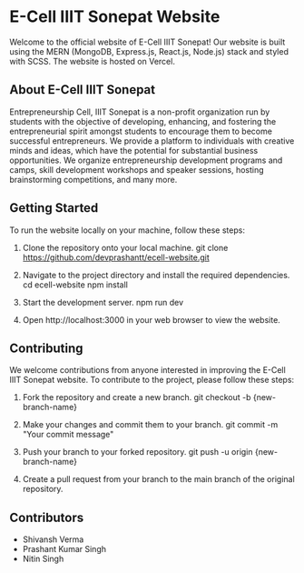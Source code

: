# E-Cell IIIT Sonepat Website

Welcome to the official website of E-Cell IIIT Sonepat! Our website is built using the MERN (MongoDB, Express.js, React.js, Node.js) stack and styled with SCSS. The website is hosted on Vercel.

## About E-Cell IIIT Sonepat

Entrepreneurship Cell, IIIT Sonepat is a non-profit organization run by students with the objective of developing, enhancing, and fostering the entrepreneurial spirit amongst students to encourage them to become successful entrepreneurs. We provide a platform to individuals with creative minds and ideas, which have the potential for substantial business opportunities. We organize entrepreneurship development programs and camps, skill development workshops and speaker sessions, hosting brainstorming competitions, and many more.

## Getting Started

To run the website locally on your machine, follow these steps:

1. Clone the repository onto your local machine.
    git clone https://github.com/devprashantt/ecell-website.git

2. Navigate to the project directory and install the required dependencies.
    cd ecell-website
    npm install

3. Start the development server.
    npm run dev

4. Open http://localhost:3000 in your web browser to view the website.

## Contributing

We welcome contributions from anyone interested in improving the E-Cell IIIT Sonepat website. To contribute to the project, please follow these steps:

1. Fork the repository and create a new branch.
    git checkout -b {new-branch-name}

2. Make your changes and commit them to your branch.
    git commit -m "Your commit message"

3. Push your branch to your forked repository.
    git push -u origin {new-branch-name}

4. Create a pull request from your branch to the main branch of the original repository.

## Contributors

- Shivansh Verma
- Prashant Kumar Singh
- Nitin Singh
